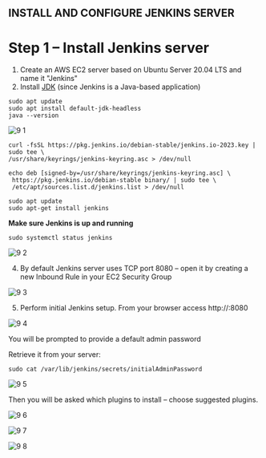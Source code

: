 ## INSTALL AND CONFIGURE JENKINS SERVER

# Step 1 – Install Jenkins server

1.	Create an AWS EC2 server based on Ubuntu Server 20.04 LTS and name it "Jenkins"
2.	Install [JDK](https://en.wikipedia.org/wiki/Java_Development_Kit) (since Jenkins is a Java-based application)
   
```
sudo apt update
sudo apt install default-jdk-headless
java --version
```
![9 1](https://github.com/Seyifunmi0604/DevOps_Project/assets/130314772/2a0f4d31-72cb-49d5-8a76-066104e47330)

```
curl -fsSL https://pkg.jenkins.io/debian-stable/jenkins.io-2023.key | sudo tee \
/usr/share/keyrings/jenkins-keyring.asc > /dev/null

echo deb [signed-by=/usr/share/keyrings/jenkins-keyring.asc] \
 https://pkg.jenkins.io/debian-stable binary/ | sudo tee \
 /etc/apt/sources.list.d/jenkins.list > /dev/null
```
```
sudo apt update
sudo apt-get install jenkins
```
**Make sure Jenkins is up and running**
```
sudo systemctl status jenkins
```
![9 2](https://github.com/Seyifunmi0604/DevOps_Project/assets/130314772/5df78db3-a8fb-42cc-a48f-309e9934cde8)

4.	By default Jenkins server uses TCP port 8080 – open it by creating a new Inbound Rule in your EC2 Security Group

![9 3](https://github.com/Seyifunmi0604/DevOps_Project/assets/130314772/cf6d8f91-3285-4738-979e-2d5902b64732)

5.	Perform initial Jenkins setup.
From your browser access http://<Jenkins-Server-Public-IP-Address-or-Public-DNS-Name>:8080

![9 4](https://github.com/Seyifunmi0604/DevOps_Project/assets/130314772/7c8bfcc1-ccd8-49c8-9180-eb391d9c4605)

You will be prompted to provide a default admin password

Retrieve it from your server:

```
sudo cat /var/lib/jenkins/secrets/initialAdminPassword
```
![9 5](https://github.com/Seyifunmi0604/DevOps_Project/assets/130314772/e8598feb-3fe4-4643-b3d3-0287834b5a9c)

Then you will be asked which plugins to install – choose suggested plugins.

![9 6](https://github.com/Seyifunmi0604/DevOps_Project/assets/130314772/b1d6ae4b-41de-4c8a-9558-ae69f74cdffe)

![9 7](https://github.com/Seyifunmi0604/DevOps_Project/assets/130314772/1964f134-85a4-4b2c-950c-4d7f3b0a6f21)

![9 8](https://github.com/Seyifunmi0604/DevOps_Project/assets/130314772/405bfba3-f5bd-4f20-a3dc-b2ad9bc90213)


































